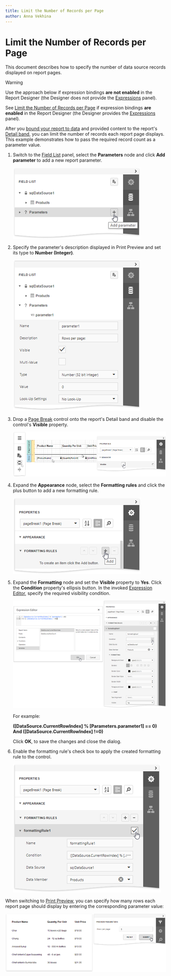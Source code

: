 ```yaml
---
title: Limit the Number of Records per Page
author: Anna Vekhina
---
```

# Limit the Number of Records per Page

This document describes how to specify the number of data source records displayed on report pages.

> [!Warning]
> Use the approach below if expression bindings **are not enabled** in the Report Designer (the Designer does not provide the [Expressions](../../report-designer-tools/ui-panels/expressions-panel.md) panel).
>
> See [Limit the Number of Records per Page](../shape-data-expression-bindings/limit-the-number-of-records-per-page.md) if expression bindings **are enabled** in the Report Designer (the Designer provides the [Expressions](../../report-designer-tools/ui-panels/expressions-panel.md) panel).

After you [bound your report to data](../../bind-to-data.md) and provided content to the report's [Detail band](../../introduction-to-banded-reports.md), you can limit the number of records each report page displays. This example demonstrates how to pass the required record count as a parameter value.

1. Switch to the [Field List](../../report-designer-tools/ui-panels/field-list.md) panel, select the **Parameters** node and click **Add parameter** to add a new report parameter.
	
	![](../../../../images/eurd-web-shaping-legacy-filter-add-parameter.png)

2. Specify the parameter's description displayed in Print Preview and set its type to **Number (Integer)**.
	
	![](../../../../images/eurd-web-shaping-legacy-limit-parameter-settings.png)

3. Drop a [Page Break](../../use-report-elements/use-basic-report-controls/page-break.md) control onto the report's Detail band and disable the control's **Visible** property.

    ![](../../../../images/eurd-web-shaping-page-break-formatting-rules.png)

4. Expand the **Appearance** node, select the **Formatting rules** and click the plus button to add a new formatting rule.

    ![](../../../../images/eurd-web-shaping-legacy-page-break-add-formatting-rule.png)

5. Expand the **Formatting** node and set the **Visible** property to **Yes**. Click the **Condition** property's ellipsis button. In the invoked [Expression Editor](../../report-designer-tools/expression-editor.md), specify the required visibility condition.
	
	![](../../../../images/eurd-web-shaping-page-break-condtion.png)
	
	For example:
	
	**([DataSource.CurrentRowIndex] % [Parameters.parameter1] == 0) And ([DataSource.CurrentRowIndex] !=0)**

    Click **OK**, to save the changes and close the dialog.

7. Enable the formatting rule's check box to apply the created formatting rule to the control.

	![](../../../../images/eurd-web-shaping-apply-page-break-formatting-rule.png)

When switching to [Print Preview](../../preview-print-and-export-reports.md), you can specify how many rows each report page should display by entering the corresponding parameter value:

![](../../../../images/eurd-web-shaping-limit-rows-result.png)